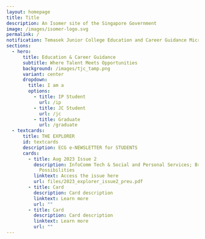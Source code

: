 ```yaml
---
layout: homepage
title: Title
description: An Isomer site of the Singapore Government
image: /images/isomer-logo.svg
permalink: /
notification: Temasek Junior College Education and Career Guidance Microsite
sections:
  - hero:
      title: Education & Career Guidance
      subtitle: Where Talent Meets Opportunities
      background: /images/tjc_tamp.png
      variant: center
      dropdown:
        title: I am a
        options:
          - title: IP Student
            url: /ip
          - title: JC Student
            url: /jc
          - title: Graduate
            url: /graduate
  - textcards:
      title: THE EXPLORER
      id: textcards
      description: ECG e-NEWSLETTER for STUDENTS
      cards:
        - title: Aug 2023 Issue 2
          description: InfoComm Tech & Social and Personal Services; Broadening Career
            Possibilities
          linktext: Access the issue here
          url: files/2023_explorer_issue2_preu.pdf
        - title: Card
          description: Card description
          linktext: Learn more
          url: ""
        - title: Card
          description: Card description
          linktext: Learn more
          url: ""
---
```

